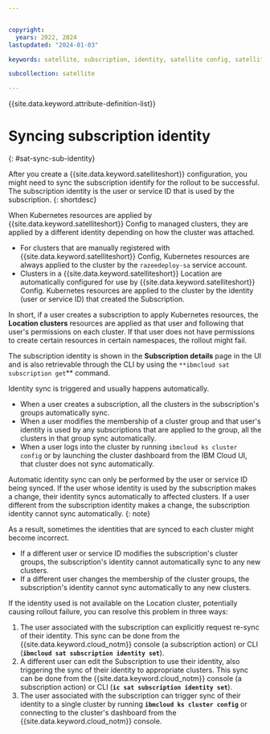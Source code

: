 ```yaml
---


copyright:
  years: 2022, 2024
lastupdated: "2024-01-03"

keywords: satellite, subscription, identity, satellite config, satellite configuration

subcollection: satellite

---
```


{{site.data.keyword.attribute-definition-list}}

# Syncing subscription identity
{: #sat-sync-sub-identity}

After you create a {{site.data.keyword.satelliteshort}} configuration, you might need to sync the subscription identify for the rollout to be successful.  The subscription identity is the user or service ID that is used by the subscription.
{: shortdesc}

When Kubernetes resources are applied by {{site.data.keyword.satelliteshort}} Config to managed clusters, they are applied by a different identity depending on how the cluster was attached.

- For clusters that are manually registered with {{site.data.keyword.satelliteshort}} Config, Kubernetes resources are always applied to the cluster by the `razeedeploy-sa` service account.
- Clusters in a {{site.data.keyword.satelliteshort}} Location are automatically configured for use by {{site.data.keyword.satelliteshort}} Config. Kubernetes resources are applied to the cluster by the identity (user or service ID) that created the Subscription.

In short, if a user creates a subscription to apply Kubernetes resources, the **Location clusters** resources are applied as that user and following that user's permissions on each cluster. If that user does not have permissions to create certain resources in certain namespaces, the rollout might fail.

The subscription identity is shown in the **Subscription details** page in the UI and is also retrievable through the CLI by using the `**ibmcloud sat subscription get`** command.

Identity sync is triggered and usually happens automatically.

- When a user creates a subscription, all the clusters in the subscription's groups automatically sync.
- When a user modifies the membership of a cluster group and that user's identity is used by any subscriptions that are applied to the group, all the clusters in that group sync automatically.
- When a user logs into the cluster by running `ibmcloud ks cluster config` or by launching the cluster dashboard from the IBM Cloud UI, that cluster does not sync automatically.

Automatic identity sync can only be performed by the user or service ID being synced. If the user whose identity is used by the subscription makes a change, their identity syncs automatically to affected clusters. If a user different from the subscription identity makes a change, the subscription identity cannot sync automatically.
{: note}

As a result, sometimes the identities that are synced to each cluster might become incorrect.

- If a different user or service ID modifies the subscription's cluster groups, the subscription's identity cannot automatically sync to any new clusters.
- If a different user changes the membership of the cluster groups, the subscription's identity cannot sync automatically to any new clusters.

If the identity used is not available on the Location cluster, potentially causing rollout failure, you can resolve this problem in three ways:
1. The user associated with the subscription can explicitly request re-sync of their identity. This sync can be done from the {{site.data.keyword.cloud_notm}} console (a subscription action) or CLI (**`ibmcloud sat subscription identity set`**).
2. A different user can edit the Subscription to use their identity, also triggering the sync of their identity to appropriate clusters. This sync can be done from the {{site.data.keyword.cloud_notm}} console (a subscription action) or CLI (**`ic sat subscription identity set`**).
3. The user associated with the subscription can trigger sync of their identity to a single cluster by running **`ibmcloud ks cluster config`** or connecting to the cluster's dashboard from the {{site.data.keyword.cloud_notm}} console.
